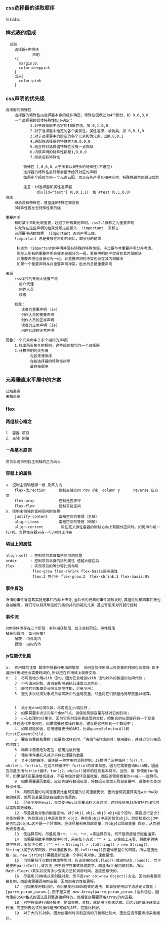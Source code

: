 ### css选择器的读取顺序
    从右往左

### 样式表的组成
      规则
        选择器+声明块
                声明
        *{
          margin:0,
          color:deeppink
        }
        div{
          color:pink
        }

### css声明的优先级
    选择器的特殊性
        选择器的特殊性由选择器本身的组件确定，特殊性值表述为4个部分，如 0,0,0,0
        一个选择器的具体特殊性如下确定：
               1.对于选择器中给定的ID属性值，加 0,1,0,0
               2.对于选择器中给定的各个类属性，属性选择，或伪类，加 0,0,1,0
               3.对于选择器中的给定的各个元素和伪元素，加0,0,0,1
               4.通配符选择器的特殊性为0,0,0,0
               5.结合符对选择器特殊性没有一点贡献
               6.内联声明的特殊性都是1,0,0,0
               7.继承没有特殊性

            特殊性 1,0,0,0 大于所有以0开头的特殊性(不进位)
            选择器的特殊性最终都会授予给其对应的声明
            如果多个规则与同一个元素匹配，而且有些声明互相冲突时，特殊性越大的越占优势

            注意：id选择器和属性选择器
                  div[id="test"]（0,0,1,1） 和 #test（0,1,0,0）
    继承
        继承没有特殊性，甚至连0特殊性都没有
        0特殊性要比无特殊性来的强

    重要声明
        有时某个声明比较重要，超过了所有其他声明，css2.1就称之为重要声明
        并允许在这些声明的结束分号之前插入  !important  来标志
        必须要准确的放置  !important 否则声明无效。
        !important 总是要放在声明的最后，即分号的前面

         标志为 !important的声明并没有特殊的特殊性值，不过要与非重要声明分开考虑。
         实际上所有的重要声明会被浏览器分为一组，重要声明的冲突会在其内部解决
         非重要声明也会被分为一组，非重要声明的冲突也会在其内部解决
         如果一个重要声明与非重要声明冲突，胜出的总是重要声明

    来源
        css样式的来源大致有三种
          用户代理
          创作人员
          读者

        权重：
           读者的重要声明 (ie)
           创作人员的重要声明
           创作人员的正常声明
           读者的正常声明 (ie)
           用户代理的正常声明

    层叠(一个元素命中了多个相同的声明)
        1.找出所有相关的规则，这些规则都包含一个选择器
        2.计算声明的优先级
               先按来源排序
               在按选择器的特殊性排序
               最终按顺序

### 元素垂直水平居中的方案
    已知高宽
    未知高宽

### flex
#### 两组核心概念
    1. 容器 项目
    2. 主轴 侧轴

#### 一条基本原则
    项目永远排列找主侧轴的正方向上

#### 容器上的属性
    a. 控制主侧轴是哪一根 及其方向
        flex-direction      控制主轴方向 row x轴  column y      reverse 反方向
        flex-wrap           控制是否换行    
        flex-flow           控制富裕空间 
    b. 控制主侧轴的富裕空间的位置
        justify-content     富裕空间的管理（主轴）
        align-items         富裕空间的管理（侧轴）
        align-content        属性定义弹性容器的侧轴方向上有额外空间时，如何排布每一行/列。当弹性容器只有一行/列时无作用

#### 项目上的属性
    align-self : 控制项目本身富余空间的位置
    order      : 控制项目本身的排列属性 值越大越往后
    flex       : 实现项目的等分等比例布局
                flex-grow flex-shrink flex-basis简写属性
                flex:2 等价于 flex-grow:2  flex-shrink:1 flex-basis:0%

#### 事件冒泡
    所谓的事件冒泡其实就是事件的向上传导,当后代的元素的事件被触发时,其祖先的相同事件元也会被触发. 我们可以将其绑定给元素的共同的祖先元素 通过冒泡来对其就行控制

#### 事件流
    DOM事件流存在三个阶段：事件捕获阶段、处于目标阶段、事件冒泡
    捕获和冒泡  如何传播? 
        捕获: 由外向内
        冒泡: 由内向外

#### js性能优化篇

    a:  作用域的注意 脚本中随着作用域的增加  访问当前作用域以外变量的时间也会变慢 由于遍历作用域是会需要时间的,所以应在作用域上面做文章.
    b:  2  尽可能地少用with 语句，因为它会增加with 语句以外的数据的访问代价；
        3  不可滥用闭包，否则会影响到执行速度以及内存；
        4  嵌套的对象成员会明显影响性能，尽量少用；
        5  避免多次访问对象成员或函数中的全局变量，尽量将它们赋值给局部变量以缓存。
    
    
        1  最小化dom访问次数，尽可能在js端执行；
        2  如果需要多次访问某个dom节点，请使用局部变量存储对它的引用；
        3  小心处理html集合，因为它实时连系着底层的文档，把集合的长度缓存到一个变量中，并在迭代中使用它，如果需要经常操作集合，建议把它拷贝到一个数组中；
        4  如果可能的话，使用速度更快的API，比如querySelectorAll和firstElementChild；
        5  要留意重绘和重排；批量修改样式时，“离线”操作dom树；使用缓存，并减少访问布局的次数；
        6  动画中使用绝对定位，使用拖放代理
        7  使用事件委托来减少事件处理器的数量
        8  关于JS的循环，循环是一种常用的流程控制。JS提供了三种循环：for(;?、while()、for(in)。在这三种循环中 for(in)的效率最差，因为它需要查询Hash键，因此应尽量少用for(in)循环，for(;?、while()循环的性能基本持平。当然，推 荐使用for循环，如果循环变量递增或递减，不要单独对循环变量赋值，而应该使用嵌套的++或－－运算符。
        9  如果需要遍历数组，应该先缓存数组长度，将数组长度放入局部变量中，避免多次查询数组长度。
        10  局部变量的访问速度要比全局变量的访问速度更快，因为全局变量其实是window对象的成员，而局部变量是放在函数的栈里的。
        11  尽量少使用eval，每次使用eval需要消耗大量时间，这时候使用JS所支持的闭包可以实现函数模板。
        12  尽量避免对象的嵌套查询，对于obj1.obj2.obj3.obj4这个语句，需要进行至少3次查询操作，先检查obj1中是否包含 obj2，再检查obj2中是否包含obj3，然后检查obj3中是否包含obj4…这不是一个好策略。应该尽量利用局部变量，将obj4以局部变量 保存，从而避免嵌套查询。
        13  使运算符时，尽量使用+＝，－＝、*＝、=等运算符号，而不是直接进行赋值运算。
        14  当需要将数字转换成字符时，采用如下方式："" + 1。从性能上来看，将数字转换成字符时，有如下公式：("" +) > String() > .toString() > new String()。String()属于内部函数，所以速度很快。而.toString()要查询原型中的函数，所以速度逊色一些，new String()需要重新创建一个字符串对象，速度最慢。
        15  当需要将浮点数转换成整型时，应该使用Math.floor()或者Math.round()。而不是使用parseInt(),该方法 用于将字符串转换成数字。而且Math是内部对象，所以Math.floor()其实并没有多少查询方法和调用时间，速度是最快的。
        16  尽量用JSON格式来创建对象，而不是var obj=new Object()方法。因为前者是直接复制，而后者需要调用构造器，因而前者的性能更好。
        17  当需要使用数组时，也尽量使用JSON格式的语法，即直接使用如下语法定义数组：[parrm,param,param…],而不是采用 new Array(parrm,param,param…)这种语法。因为使用JSON格式的语法是引擎直接解释的。而后者则需要调用Array的构造器。
        18  对字符串进行循环操作，例如替换、查找，就使用正则表达式。因为JS的循环速度比较慢，而正则表达式的操作是用C写成的API，性能比较好。
        19  对于大的JS对象，因为创建时时间和空间的开销都比较大，因此应该尽量考虑采用缓存。

####